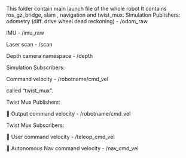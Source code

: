 This folder contain main launch file of the whole robot
It contains ros_gz_bridge, slam , navigation and twist_mux.
Simulation Publishers:
odometry (diff. drive wheel dead reckoning) - /odom_raw

IMU - /imu_raw

Laser scan - /scan

Depth camera namespace - /depth

Simulation Subscribers:

Command velocity - /robotname/cmd_vel

called “twist_mux”.

Twist Mux Publishers:

 Output command velocity - /robotname/cmd_vel

Twist Mux Subscribers:

 User command velocity - /teleop_cmd_vel

 Autonomous Nav command velocity - /nav_cmd_vel
